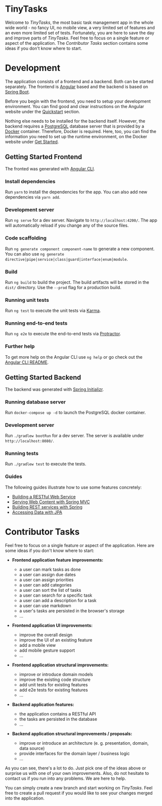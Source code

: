 # TinyTasks

Welcome to _TinyTasks_, the most basic task management app in the whole wide world - no fancy UI, no mobile view,
a very limited set of features and an even more limited set of tests. Fortunately, you are here to save the day and
improve parts of _TinyTasks_. Feel free to focus on a single feature or aspect of the application. The
_Contributor Tasks_ section contains some ideas if you don't know where to start.

# Development

The application consists of a frontend and a backend. Both can be started separately. The frontend is
[Angular](https://angular.io/) based and the backend is based on [Spring Boot](https://spring.io/projects/spring-boot).

Before you begin with the frontend, you need to setup your development environment. You can find good and clear instructions
on the Angular website under the [Quickstart](https://angular.io/guide/quickstart) section.

Nothing else needs to be installed for the backend itself. However, the backend requires a
[PostgreSQL](https://www.postgresql.org/) database server that is provided by a [Docker](https://www.docker.com/) container.
Therefore, Docker is required. Here, too, you can find the information you need to set up the
runtime environment, on the Docker website under [Get Started](https://www.docker.com/get-started).

## Getting Started Frontend

The fronted was generated with [Angular CLI](https://github.com/angular/angular-cli).

### Install dependencies
Run `yarn` to install the dependencies for the app. You can also add new dependencies via `yarn add`.

### Development server

Run `ng serve` for a dev server. Navigate to `http://localhost:4200/`. The app will automatically reload if you change
any of the source files.

### Code scaffolding

Run `ng generate component component-name` to generate a new component. You can also use
`ng generate directive|pipe|service|class|guard|interface|enum|module`.

### Build

Run `ng build` to build the project. The build artifacts will be stored in the `dist/` directory. Use the `--prod`
flag for a production build.

### Running unit tests

Run `ng test` to execute the unit tests via [Karma](https://karma-runner.github.io).

### Running end-to-end tests

Run `ng e2e` to execute the end-to-end tests via [Protractor](http://www.protractortest.org/).

### Further help

To get more help on the Angular CLI use `ng help` or go check out the
[Angular CLI README](https://github.com/angular/angular-cli/blob/master/README.md).

## Getting Started Backend

The backend was generated with [Spring Initializr](https://start.spring.io/).

### Running database server

Run `docker-compose up -d` to launch the PostgreSQL docker container.

### Development server

Run `./gradlew bootRun` for a dev server. The server is available under `http://localhost:8080/`.

### Running tests

Run `./gradlew test` to execute the tests.

### Guides

The following guides illustrate how to use some features concretely:

* [Building a RESTful Web Service](https://spring.io/guides/gs/rest-service/)
* [Serving Web Content with Spring MVC](https://spring.io/guides/gs/serving-web-content/)
* [Building REST services with Spring](https://spring.io/guides/tutorials/bookmarks/)
* [Accessing Data with JPA](https://spring.io/guides/gs/accessing-data-jpa/)

# Contributor Tasks

Feel free to focus on a single feature or aspect of the application. Here are some ideas if you don't know where to start:

* __Frontend application feature improvements:__
   - a user can mark tasks as done
   - a user can assign due dates
   - a user can assign priorities
   - a user can add categories
   - a user can sort the list of tasks
   - a user can search for a specific task
   - a user can add a description for a task
   - a user can use markdown
   - a user's tasks are persisted in the browser's storage
   - ...
* __Frontend application UI improvements:__
   - improve the overall design
   - improve the UI of an existing feature
   - add a mobile view
   - add mobile gesture support
   - ...
* __Frontend application structural improvements:__
   - improve or introduce domain models
   - improve the existing code structure
   - add unit tests for existing features
   - add e2e tests for existing features
   - ...
* __Backend application features:__
   - the application contains a RESTful API
   - the tasks are persisted in the database
   - ...

* __Backend application structural improvements / proposals:__
   - improve or introduce an architecture (e. g. presentation, domain, data source)
   - provide interfaces for the domain layer / business logic
   - ...

As you can see, there's a lot to do. Just pick one of the ideas above or surprise us with one of your own improvements.
Also, do not hesitate to contact us if you run into any problems. We are here to help.

You can simply create a new branch and start working on _TinyTasks_. Feel free to create a pull request if you would
like to see your changes merged into the application.
